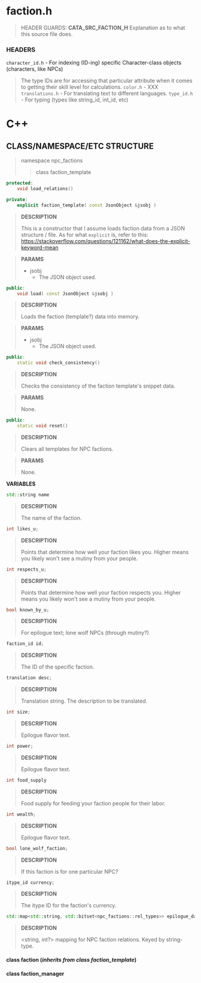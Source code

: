 # faction.h
> HEADER GUARDS: **CATA_SRC_FACTION_H**
> Explanation as to what this source file does.
### HEADERS
`character_id.h` - For indexing (ID-ing) specific Character-class objects (characters, like NPCs)
> The type IDs are for accessing that particular attribute when it comes to getting their skill level for calculations.
`color.h` - XXX
`translations.h` - For translating text to different languages.
`type_id.h` - For typing (types like string_id, int_id, etc)
# C++
## CLASS/NAMESPACE/ETC STRUCTURE
> namespace npc_factions
>> class faction_template
```c++
protected:
    void load_relations()
```

```c++
private:
    explicit faction_template( const JsonObject &jsobj )
```
> **DESCRIPTION**
>
> This is a constructor that I assume loads faction data from a JSON structure / file. As for what `explicit` is, refer to this: https://stackoverflow.com/questions/121162/what-does-the-explicit-keyword-mean

> **PARAMS**
>
> - jsobj
>   - The JSON object used.

```c++
public:
    void load( const JsonObject &jsobj )
```
> **DESCRIPTION**
>
> Loads the faction (template?) data into memory.

> **PARAMS**
>
> - jsobj
>   - The JSON object used.

```c++
public:
    static void check_consistency()
```
> **DESCRIPTION**
>
> Checks the consistency of the faction template's snippet data.

> **PARAMS**
>
> None.

```c++
public:
    static void reset()
```
> **DESCRIPTION**
>
> Clears all templates for NPC factions.

> **PARAMS**
>
> None.

**VARIABLES**

```c++
std::string name 
```
> **DESCRIPTION**
>
> The name of the faction.

```c++
int likes_u;
```
> **DESCRIPTION**
>
> Points that determine how well your faction likes you. Higher means you likely won't see a mutiny from your people.

```c++
int respects_u;
```
> **DESCRIPTION**
>
> Points that determine how well your faction respects you. Higher means you likely won't see a mutiny from your people.

```c++
bool known_by_u;
```
> **DESCRIPTION**
>
> For epilogue text; lone wolf NPCs (through mutiny?) 

```c++
faction_id id;
```
> **DESCRIPTION**
>
> The ID of the specific faction.

```c++
translation desc;
```
> **DESCRIPTION**
>
> Translation string. The description to be translated.

```c++
int size;
```
> **DESCRIPTION**
>
> Epilogue flavor text.

```c++
int power;
```
> **DESCRIPTION**
>
> Epilogue flavor text.

```c++
int food_supply
```
> **DESCRIPTION**
>
> Food supply for feeding your faction people for their labor.

```c++
int wealth;
```
> **DESCRIPTION**
>
> Epilogue flavor text.

```c++
bool lone_wolf_faction;
```
> **DESCRIPTION**
>
> If this faction is for one particular NPC?

```c++
itype_id currency;
```
> **DESCRIPTION**
>
> The itype ID for the faction's currency.

```c++
std::map<std::string, std::bitset<npc_factions::rel_types>> epilogue_data;
```
> **DESCRIPTION**
>
> <string, int?> mapping for NPC faction relations. Keyed by string-type.

#### class faction (*inherits from class faction_template*)
#### class faction_manager
